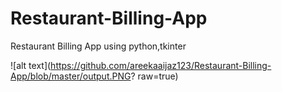 # Restaurant-Billing-App
Restaurant Billing App using python,tkinter

![alt text](https://github.com/areekaaijaz123/Restaurant-Billing-App/blob/master/output.PNG? raw=true)
